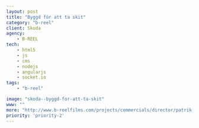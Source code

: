 ```yaml
---
layout: post
title: "Byggd för att ta skit"
category: "b-reel"
client: Skoda
agency:
    - B-REEL
tech:
    - html5
    - js
    - cms
    - nodejs
    - angularjs
    - socket.io
tags:
    - "b-reel"

image: "skoda--byggd-for-att-ta-skit"
www: ""
more: "http://www.b-reelfilms.com/projects/commercials/director/patrik-gyllstrom/case/686/skoda/"
priority: 'priority-2'
---
```

